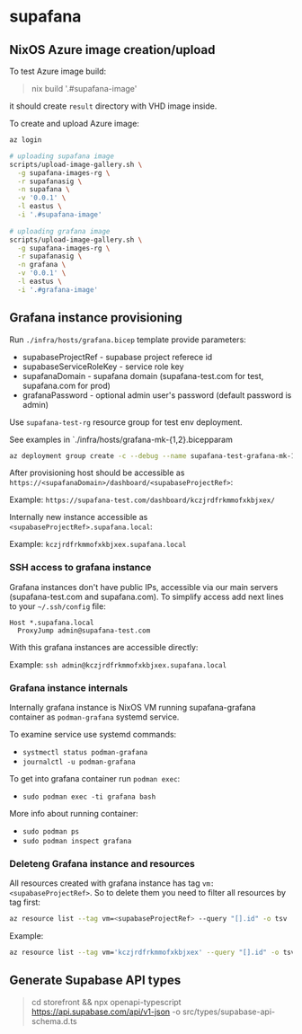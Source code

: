 # supafana


## NixOS Azure image creation/upload

To test Azure image build:

> nix build '.#supafana-image'

it should create `result` directory with VHD image inside.

To create and upload Azure image:

``` bash
az login

# uploading supafana image
scripts/upload-image-gallery.sh \
  -g supafana-images-rg \
  -r supafanasig \
  -n supafana \
  -v '0.0.1' \
  -l eastus \
  -i '.#supafana-image'
  
# uploading grafana image
scripts/upload-image-gallery.sh \
  -g supafana-images-rg \
  -r supafanasig \
  -n grafana \
  -v '0.0.1' \
  -l eastus \
  -i '.#grafana-image'
```

## Grafana instance provisioning

Run `./infra/hosts/grafana.bicep` template provide parameters:

  - supabaseProjectRef - supabase project referece id
  - supabaseServiceRoleKey - service role key
  - supafanaDomain - supafana domain (supafana-test.com for test, supafana.com for prod)
  - grafanaPassword - optional admin user's password (default password is admin)

Use `supafana-test-rg` resource group for test env deployment.

See examples in `./infra/hosts/grafana-mk-{1,2}.bicepparam

``` bash
az deployment group create -c --debug --name supafana-test-grafana-mk-1-deploy --resource-group supafana-test-rg --parameters infra/hosts/grafana-mk-1.bicepparam
```

After provisioning host should be accessible as `https://<supafanaDomain>/dashboard/<supabaseProjectRef>`:

Example: `https://supafana-test.com/dashboard/kczjrdfrkmmofxkbjxex/`

Internally new instance accessible as `<supabaseProjectRef>.supafana.local`:

Example: `kczjrdfrkmmofxkbjxex.supafana.local`

### SSH access to grafana instance

Grafana instances don't have public IPs, accessible via our main servers (supafana-test.com and supafana.com).
To simplify access add next lines to your `~/.ssh/config` file:

```
Host *.supafana.local
  ProxyJump admin@supafana-test.com
```

With this grafana instances are accessible  directly:

Example: `ssh admin@kczjrdfrkmmofxkbjxex.supafana.local`

### Grafana instance internals

Internally grafana instance is NixOS VM running supafana-grafana container as `podman-grafana` systemd service.

To examine service use systemd commands:

- `systmectl status podman-grafana`
- `journalctl -u podman-grafana`

To get into grafana container run `podman exec`:

- `sudo podman exec -ti grafana bash`

More info about running container:

- `sudo podman ps`
- `sudo podman inspect grafana`


### Deleteng Grafana instance and resources

All resources created with grafana instance has tag `vm:<supabaseProjectRef>`. So to delete them you need to filter all resources by tag first:

``` bash
az resource list --tag vm=<supabaseProjectRef> --query "[].id" -o tsv
```

Example:

``` bash
az resource list --tag vm='kczjrdfrkmmofxkbjxex' --query "[].id" -o tsv | xargs -I {} az resource delete --ids {}
```



## Generate Supabase API types

> cd storefront && npx openapi-typescript https://api.supabase.com/api/v1-json -o src/types/supabase-api-schema.d.ts
